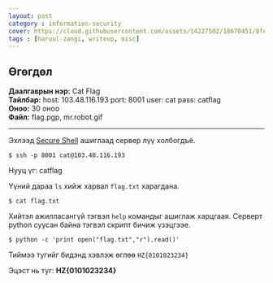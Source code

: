 ```yaml
---
layout: post
category : information-security
cover: https://cloud.githubusercontent.com/assets/14227502/18670451/8fe54278-7f72-11e6-98f4-93ef4bc238d7.jpg
tags : [haruul-zangi, writeup, misc]
---
```

## Өгөгдөл
**Даалгаврын нэр:** Cat Flag <br/>
**Тайлбар:** host: 103.48.116.193
			port: 8001
			user: cat
			pass: catflag<br/>
**Оноо:** 30 оноо <br/>
**Файл:** flag.pgp, mr.robot.gif

---
Эхлээд [Secure Shell](https://en.wikipedia.org/wiki/Secure_Shell) ашиглаад сервер лүү холбогдъё.

```
$ ssh -p 8001 cat@103.48.116.193
```
Нууц үг: catflag

Үүний дараа ``ls`` хийж харвал ``flag.txt`` харагдана.

```
$ cat flag.txt
```
Хийтэл ажилласангүй тэгвэл ``help`` командыг ашиглаж харцгаая. Серверт python суусан байна тэгвэл скрипт бичиж үзэцгээе.

```
$ python -c 'print open("flag.txt","r").read()'
```
Тиймээ тугийг бидэнд хэвлэж өглөө ``HZ{0101023234}``

Эцэст нь туг: **HZ{0101023234}**
